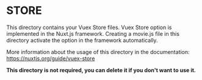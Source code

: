# STORE

This directory contains your Vuex Store files.
Vuex Store option is implemented in the Nuxt.js framework.
Creating a movie.js file in this directory activate the option in the framework automatically.

More information about the usage of this directory in the documentation:
https://nuxtjs.org/guide/vuex-store

**This directory is not required, you can delete it if you don't want to use it.**

